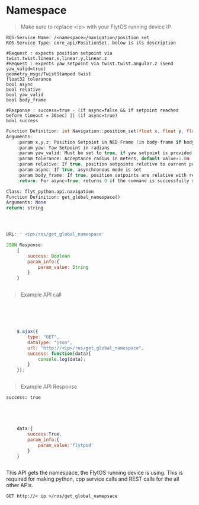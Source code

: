 # Namespace

> Make sure to replace \<ip\> with your FlytOS running device IP.

```shell
ROS-Service Name: /<namespace>/navigation/position_set
ROS-Service Type: core_api/PositionSet, below is its description

#Request : expects position setpoint via twist.twist.linear.x,linear.y,linear.z
#Request : expects yaw setpoint via twist.twist.angular.z (send yaw_valid=true)
geometry_msgs/TwistStamped twist
float32 tolerance
bool async
bool relative
bool yaw_valid
bool body_frame

#Response : success=true - (if async=false && if setpoint reached before timeout = 30sec) || (if async=true)
bool success
```

```cpp
Function Definition: int Navigation::position_set(float x, float y, float z, float yaw=0, float tolerance=0, bool relative=false, bool async=false, bool yaw_valid=false, bool body_frame=false)
Arguments:
	:param x,y,z: Position Setpoint in NED-Frame (in body-frame if body_frame=true)
	:param yaw: Yaw Setpoint in radians
	:param yaw_valid: Must be set to true, if yaw setpoint is provided
	:param tolerance: Acceptance radius in meters, default value=1.0m
	:param relative: If true, position setpoints relative to current position is sent
	:param async: If true, asynchronous mode is set
	:param body_frame: If true, position setpoints are relative with respect to body frame
	:return: For async=true, returns 0 if the command is successfully sent to the vehicle, else returns 1. For async=false, returns 0 if the vehicle reaches given setpoint before timeout=30secs, else returns 1.
```

```python
Class: flyt_python.api.navigation
Function Definition: get_global_namespace()
Arguments: None
return: string
```

```cpp--ros

```

```python--ros

```

```shell--curl

```

```javascript
URL: ' <ip>/ros/get_global_namespace'

JSON Response:
	{
		success: Boolean
		param_info:{
			param_value: String
		}
	}

```

```java

```


> Example API call

```shell

```

```python

```

```cpp--ros

```

```python--ros

```

```shell--curl

```

```javascript
	$.ajax({
	    type: "GET",
	    dataType: "json",
	    url: "http://<ip>/ros/get_global_namespace",   
	    success: function(data){
	        console.log(data);
	    }
	});


```

```javascript--Webocket

```


> Example API Response

```shell
success: true
```

```python

```

```cpp--ros

```

```python--ros

```

```shell--curl

```

```javascript
	data:{
		success:True,
		param_info:{
			param_value:'flytpod'
		}
	}

```

```java

```




This API gets the namespace, the FlytOS running device is using. This is required for making python, cpp service calls and REST calls for the all other APIs.

```GET http://< ip >/ros/get_global_namepsace```
